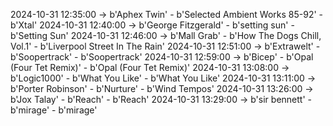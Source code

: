 2024-10-31 12:35:00 -> b'Aphex Twin' - b'Selected Ambient Works 85-92' - b'Xtal'
2024-10-31 12:40:00 -> b'George Fitzgerald' - b'setting sun' - b'Setting Sun'
2024-10-31 12:46:00 -> b'Mall Grab' - b'How The Dogs Chill, Vol.1' - b'Liverpool Street In The Rain'
2024-10-31 12:51:00 -> b'Extrawelt' - b'Soopertrack' - b'Soopertrack'
2024-10-31 12:59:00 -> b'Bicep' - b'Opal (Four Tet Remix)' - b'Opal (Four Tet Remix)'
2024-10-31 13:08:00 -> b'Logic1000' - b'What You Like' - b'What You Like'
2024-10-31 13:11:00 -> b'Porter Robinson' - b'Nurture' - b'Wind Tempos'
2024-10-31 13:26:00 -> b'Jox Talay' - b'Reach' - b'Reach'
2024-10-31 13:29:00 -> b'sir bennett' - b'mirage' - b'mirage'
